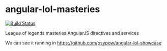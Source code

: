 # angular-lol-masteries
[![Build Status](https://secure.travis-ci.org/psypow/angular-lol-masteries.svg?branch=master)](https://secure.travis-ci.org/psypow/angular-lol-masteries)

League of legends masteries AngularJS directives and services

We can see it running in https://github.com/psypow/angular-lol-showcase
